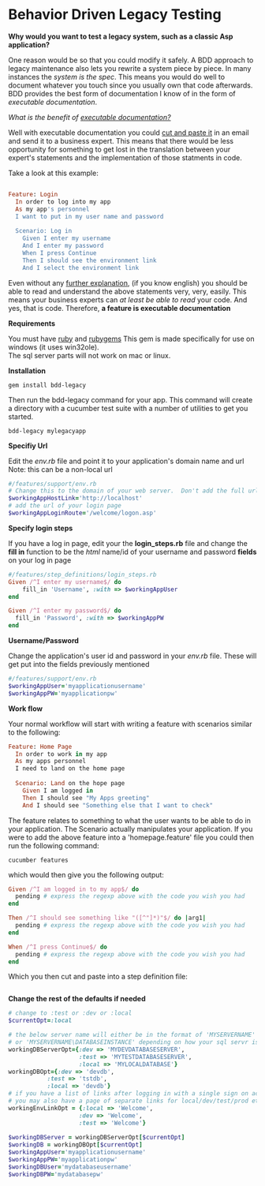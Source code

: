 Behavior Driven Legacy Testing
===============================

**Why would you want to test a legacy system, such as a classic Asp application?**

One reason would be so that you could modify it safely.  A BDD approach to legacy maintenance also lets 
you rewrite a system piece by piece.  In many instances the *system is the spec*. This means you would do well
to document whatever you touch since you usually own that code afterwards.  BDD provides the best form of
documentation I know of in the form of *executable documentation*.  

*What is the benefit of [executable documentation?](http://www.literateprogramming.com/index.html)*

Well with executable documentation you could [cut and paste it](http://www.literateprogramming.com/quotes_ad.html) 
in an email and send it to a business expert.  This means that there would be less 
opportunity for something to get lost in the translation between your expert's statements 
and the implementation of those statments in code.

Take a look at this example:

``` ruby

Feature: Login
  In order to log into my app
  As my app's personnel
  I want to put in my user name and password
  
  Scenario: Log in
    Given I enter my username
    And I enter my password
    When I press Continue
    Then I should see the environment link 
    And I select the environment link
```

Even without any [further explanation](https://github.com/cucumber/cucumber/wiki/Gherkin), 
(if you know english) you should be able to read and understand the above statements very,
very, easily.  This means your business experts can *at least be able to read* your code.
And yes, that is code.  Therefore, **a feature is executable documentation**


**Requirements**
  
You must have [ruby](http://www.ruby-lang.org/en/downloads/) and [rubygems](http://rubyforge.org/frs/?group_id=126)
This gem is made specifically for use on windows (it uses win32ole).  
The sql server parts will not work on mac or linux.

**Installation**

```
gem install bdd-legacy
```

Then run the bdd-legacy command for your app.  This command will 
create a directory with a cucumber test suite with a number of 
utilities to get you started.

```
bdd-legacy mylegacyapp
```
**Specifiy Url**

Edit the *env.rb* file and point it to your application's domain name and url
Note: this can be a non-local url

``` ruby
#/features/support/env.rb
# Change this to the domain of your web server.  Don't add the full url
$workingAppHostLink='http://localhost'
# add the url of your login page
$workingAppLoginRoute='/welcome/logon.asp'
```

**Specify login steps**

If you have a log in page, edit your the **login_steps.rb** file and change the **fill in** function 
to be the *html* name/id of your username and password **fields** on your log in page

``` ruby
#/features/step_definitions/login_steps.rb
Given /^I enter my username$/ do
    fill_in 'Username', :with => $workingAppUser
end

Given /^I enter my password$/ do
  fill_in 'Password', :with => $workingAppPW
end
```
**Username/Password**

Change the application's user id and password in your *env.rb* file.
These will get put into the fields previously mentioned

``` ruby
#/features/support/env.rb
$workingAppUser='myapplicationusername'
$workingAppPW='myapplicationpw'
```
**Work flow**

Your normal workflow will start with writing a feature with scenarios similar to the following:

```ruby
Feature: Home Page
  In order to work in my app
  As my apps personnel
  I need to land on the home page
  
  Scenario: Land on the hope page
    Given I am logged in
    Then I should see "My Apps greeting"    
    And I should see "Something else that I want to check"
````
The feature relates to something to what the user wants to be able to do in your application.
The Scenario actually manipulates your application.
If you were to add the above feature into a 'homepage.feature' file you could
then run the following command:

````
cucumber features
````

which would then give you the following output:

``` ruby
Given /^I am logged in to my app$/ do
  pending # express the regexp above with the code you wish you had
end

Then /^I should see something like "([^"]*)"$/ do |arg1|
  pending # express the regexp above with the code you wish you had
end

When /^I press Continue$/ do
  pending # express the regexp above with the code you wish you had
end
```

Which you then cut and paste into a step definition file:

``` ruby
```

**Change the rest of the defaults if needed**

``` ruby
# change to :test or :dev or :local
$currentOpt=:local

# the below server name will either be in the format of 'MYSERVERNAME' 
# or 'MYSERVERNAME\DATABASEINSTANCE' depending on how your sql servr is set up
workingDBServerOpt={:dev => 'MYDEVDATABASESERVER',
                    :test => 'MYTESTDATABASESERVER',
                    :local => 'MYLOCALDATABASE'}
workingDBOpt={:dev => 'devdb',
           :test => 'tstdb',
           :local => 'devdb'}
# if you have a list of links after logging in with a single sign on account,
# you may also have a page of separate links for local/dev/test/prod etc           
workingEnvLinkOpt = {:local => 'Welcome',
                    :dev => 'Welcome',
                    :test => 'Welcome'}  
                    
$workingDBServer = workingDBServerOpt[$currentOpt]
$workingDB = workingDBOpt[$currentOpt]
$workingAppUser='myapplicationusername'
$workingAppPW='myapplicationpw'           
$workingDBUser='mydatabaseusername'
$workingDBPW='mydatabasepw'
```

